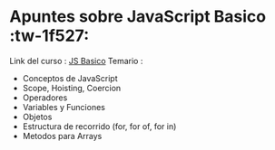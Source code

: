 # Apuntes sobre JavaScript Basico :tw-1f527:
Link del curso : [JS Basico](http://https://platzi.com/cursos/basico-javascript/ "JS Basico")
Temario : 
- Conceptos de JavaScript
- Scope, Hoisting, Coercion
- Operadores
- Variables y Funciones
- Objetos
- Estructura de recorrido (for, for of, for in)
- Metodos para Arrays
